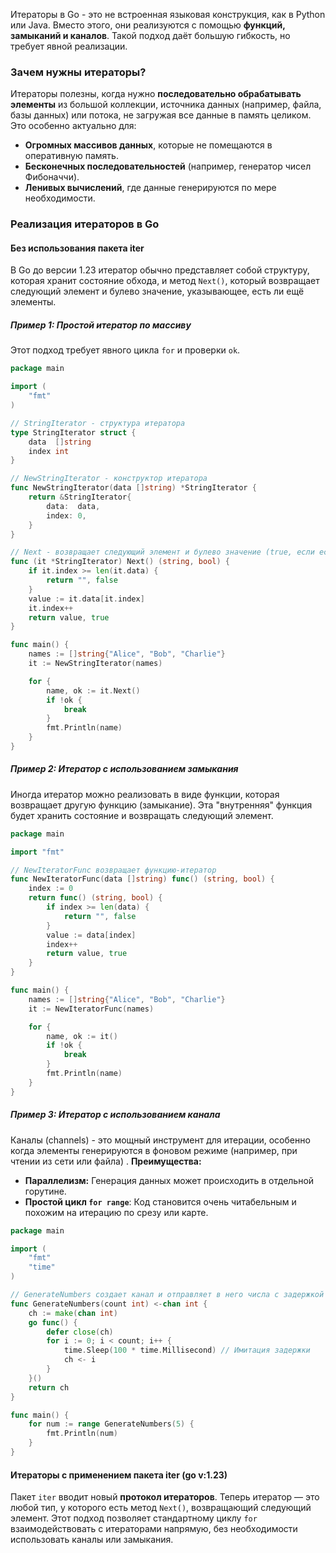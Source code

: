 Итераторы в Go - это не встроенная языковая конструкция, как в Python или Java. Вместо этого, они реализуются с помощью **функций, замыканий и каналов**. Такой подход даёт большую гибкость, но требует явной реализации.


### Зачем нужны итераторы?

Итераторы полезны, когда нужно **последовательно обрабатывать элементы** из большой коллекции, источника данных (например, файла, базы данных) или потока, не загружая все данные в память целиком. Это особенно актуально для:
- **Огромных массивов данных**, которые не помещаются в оперативную память.
- **Бесконечных последовательностей** (например, генератор чисел Фибоначчи).
- **Ленивых вычислений**, где данные генерируются по мере необходимости.


### Реализация итераторов в Go

#### Без использования пакета  iter

В Go до версии 1.23 итератор обычно представляет собой структуру, которая хранит состояние обхода, и метод `Next()`, который возвращает следующий элемент и булево значение, указывающее, есть ли ещё элементы.

#####  Пример 1: Простой итератор по массиву
Этот подход требует явного цикла `for` и проверки `ok`.
```go
package main

import (
	"fmt"
)

// StringIterator - структура итератора
type StringIterator struct {
	data  []string
	index int
}

// NewStringIterator - конструктор итератора
func NewStringIterator(data []string) *StringIterator {
	return &StringIterator{
		data:  data,
		index: 0,
	}
}

// Next - возвращает следующий элемент и булево значение (true, если есть еще элементы)
func (it *StringIterator) Next() (string, bool) {
	if it.index >= len(it.data) {
		return "", false
	}
	value := it.data[it.index]
	it.index++
	return value, true
}

func main() {
	names := []string{"Alice", "Bob", "Charlie"}
	it := NewStringIterator(names)

	for {
		name, ok := it.Next()
		if !ok {
			break
		}
		fmt.Println(name)
	}
}
```

#####  Пример 2: Итератор с использованием замыкания
Иногда итератор можно реализовать в виде функции, которая возвращает другую функцию (замыкание). Эта "внутренняя" функция будет хранить состояние и возвращать следующий элемент.
```go
package main

import "fmt"

// NewIteratorFunc возвращает функцию-итератор
func NewIteratorFunc(data []string) func() (string, bool) {
	index := 0
	return func() (string, bool) {
		if index >= len(data) {
			return "", false
		}
		value := data[index]
		index++
		return value, true
	}
}

func main() {
	names := []string{"Alice", "Bob", "Charlie"}
	it := NewIteratorFunc(names)

	for {
		name, ok := it()
		if !ok {
			break
		}
		fmt.Println(name)
	}
}
```

##### Пример 3: Итератор с использованием канала
Каналы (channels) - это мощный инструмент для итерации, особенно когда элементы генерируются в фоновом режиме (например, при чтении из сети или файла) .
**Преимущества:**
- **Параллелизм:** Генерация данных может происходить в отдельной горутине.
- **Простой цикл `for range`**: Код становится очень читабельным и похожим на итерацию по срезу или карте.
```go
package main

import (
	"fmt"
	"time"
)

// GenerateNumbers создает канал и отправляет в него числа с задержкой
func GenerateNumbers(count int) <-chan int {
	ch := make(chan int)
	go func() {
		defer close(ch)
		for i := 0; i < count; i++ {
			time.Sleep(100 * time.Millisecond) // Имитация задержки
			ch <- i
		}
	}()
	return ch
}

func main() {
	for num := range GenerateNumbers(5) {
		fmt.Println(num)
	}
}
```


#### Итераторы с применением пакета iter (go v:1.23)

Пакет `iter` вводит новый **протокол итераторов**. Теперь итератор — это любой тип, у которого есть метод `Next()`, возвращающий следующий элемент. Этот подход позволяет стандартному циклу `for` взаимодействовать с итераторами напрямую, без необходимости использовать каналы или замыкания.